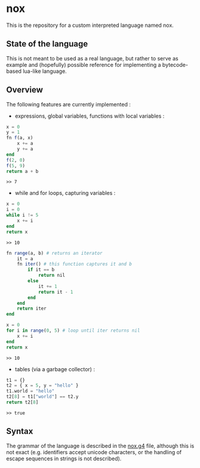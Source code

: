 # nox

This is the repository for a custom interpreted language named nox.

## State of the language

This is not meant to be used as a real language, but rather to serve as example and (hopefully) possible reference for implementing a bytecode-based lua-like language.

## Overview

The following features are currently implemented :

- expressions, global variables, functions with local variables :
```julia
x = 0
y = 1
fn f(a, x)
    x += a
    y += a
end
f(2, 0)
f(5, 9)
return a + b
```
```
>> 7
```

- while and for loops, capturing variables :
```julia
x = 0
i = 0
while i != 5
    x += i
end
return x
```
```
>> 10
```

```julia
fn range(a, b) # returns an iterator
    it = a
    fn iter() # this function captures it and b
        if it == b
            return nil
        else
            it += 1
            return it - 1
        end
    end
    return iter
end

x = 0
for i in range(0, 5) # loop until iter returns nil
    x += i
end
return x
```
```
>> 10
```

- tables (via a garbage collector) :
```julia
t1 = {}
t2 = { x = 5, y = "hello" }
t1.world = "hello"
t2[8] = t1["world"] == t2.y
return t2[8]
```
```
>> true
```

## Syntax

The grammar of the language is described in the [nox.g4](./nox.g4) file, although this is not exact (e.g. identifiers accept unicode characters, or the handling of escape sequences in strings is not described).
